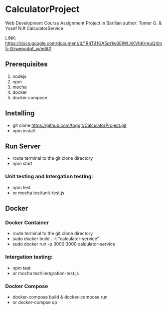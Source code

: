 # CalculatorProject
Web Development Course Assignment Project in BarIllan
author: Tomer G. & Yosef N.# CalculatorService

LINK: https://docs.google.com/document/d/1R4T4fGA5pt1w6ElWLhKVhKrreuQ4m5-lSrwepodqf_w/edit#

## Prerequisites
1. nodejs
2. npm
3. mocha
4. docker
5. docker compose

## Installing
 - git clone  https://github.com/toggit/CalculatorProject.git
 - npm install

## Run Server
 - route terminal to the git clone directory
 - npm start

### Unit testing and Intergation testing:
 - npm test 
 - or mocha test\unit-test.js

## Docker 
### Docker Container
 - route terminal to the git clone directory  
 - sudo docker build . -t "calculator-service" .
 - sudo docker run -p 3000:3000 calculator-service

### Intergation testing:
 - npm test 
 - or mocha test\inetgration-test.js

### Docker Compose
 - docker-compose build  & docker-compose run
 - or docker-compse up
